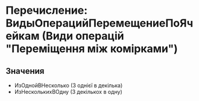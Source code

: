 ﻿# Перечисление: ВидыОперацийПеремещениеПоЯчейкам (Види операцій "Переміщення між комірками")

## Значения

- ИзОднойВНесколько (З однієї в декілька)
- ИзНесколькихВОдну (З декількох в одну)

